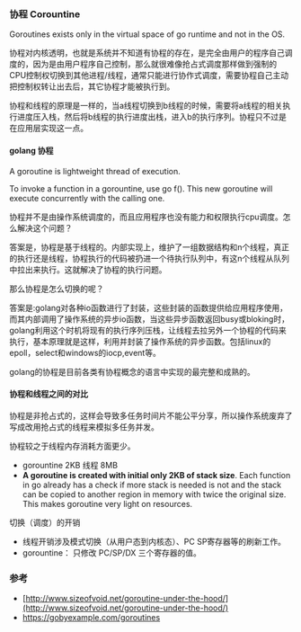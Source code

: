 ### 协程 Corountine

Goroutines exists only in the virtual space of go runtime and not in the OS.

协程对内核透明，也就是系统并不知道有协程的存在，是完全由用户的程序自己调度的，因为是由用户程序自己控制，那么就很难像抢占式调度那样做到强制的CPU控制权切换到其他进程/线程，通常只能进行协作式调度，需要协程自己主动把控制权转让出去后，其它协程才能被执行到。

协程和线程的原理是一样的，当a线程切换到b线程的时候，需要将a线程的相关执行进度压入栈，然后将b线程的执行进度出栈，进入b的执行序列。协程只不过是在应用层实现这一点。

#### golang 协程

A goroutine is lightweight thread of execution.

To invoke a function in a gorountine, use go f\(\). This new goroutine will execute concurrently with the calling one.

协程并不是由操作系统调度的，而且应用程序也没有能力和权限执行cpu调度。怎么解决这个问题？

答案是，协程是基于线程的。内部实现上，维护了一组数据结构和n个线程，真正的执行还是线程，协程执行的代码被扔进一个待执行队列中，有这n个线程从队列中拉出来执行。这就解决了协程的执行问题。

那么协程是怎么切换的呢？

答案是:golang对各种io函数进行了封装，这些封装的函数提供给应用程序使用，而其内部调用了操作系统的异步io函数，当这些异步函数返回busy或bloking时，golang利用这个时机将现有的执行序列压栈，让线程去拉另外一个协程的代码来执行，基本原理就是这样，利用并封装了操作系统的异步函数。包括linux的epoll，select和windows的iocp,event等。

golang的协程是目前各类有协程概念的语言中实现的最完整和成熟的。

#### 协程和线程之间的对比

协程是非抢占式的，这样会导致多任务时间片不能公平分享，所以操作系统废弃了写成改用抢占式的线程来模拟多任务并发。

协程较之于线程内存消耗方面更少。

* gorountine 2KB 线程 8MB
* **A goroutine is created with initial only 2KB of stack size**. Each function in go already has a check if more stack is needed is not and the stack can be copied to another region in memory with twice the original size. This makes goroutine very light on resources.

切换（调度）的开销

* 线程开销涉及模式切换（从用户态到内核态）、PC SP寄存器等的刷新工作。
* gorountine： 只修改 PC/SP/DX 三个寄存器的值。

### 参考

* [http://www.sizeofvoid.net/goroutine-under-the-hood/](http://www.sizeofvoid.net/goroutine-under-the-hood/)
* https://gobyexample.com/goroutines



